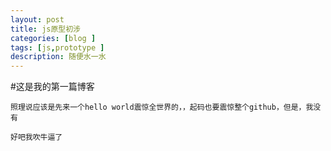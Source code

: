 ```yaml
---
layout: post
title: js原型初涉
categories: [blog ]
tags: [js,prototype ]
description: 随便水一水
---
```


#这是我的第一篇博客

	照理说应该是先来一个hello world震惊全世界的，，起码也要震惊整个github，但是，我没有

	好吧我吹牛逼了